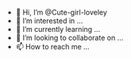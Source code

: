 - 👋 Hi, I’m @Cute-girl-loveley
- 👀 I’m interested in ...
- 🌱 I’m currently learning ...
- 💞️ I’m looking to collaborate on ...
- 📫 How to reach me ...

<!---
Cute-girl-loveley/Cute-girl-loveley is a ✨ special ✨ repository because its `README.md` (this file) appears on your GitHub profile.
You can click the Preview link to take a look at your changes.
--->
